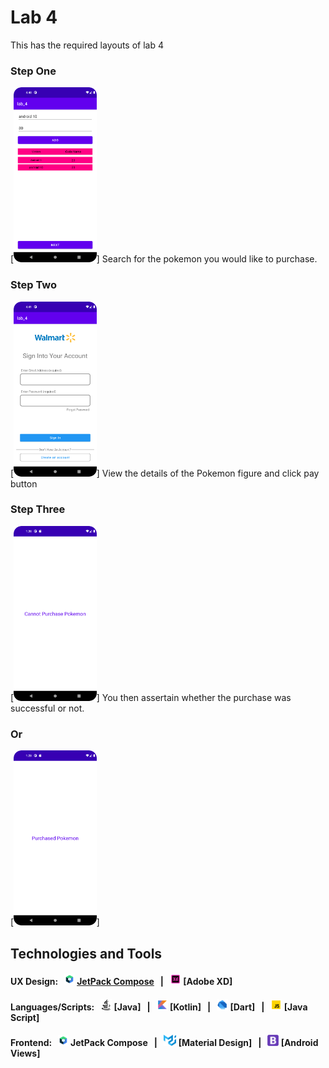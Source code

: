 
# Lab 4

This has the required layouts of lab 4

### Step One
[<img src='https://github.com/lumu-daniel/WalmartClone/blob/master/app/src/main/res/drawable/problem_1.png' alt='Search for Pokemon' height='280'>]
Search for the pokemon you would like to purchase.

### Step Two
[<img src='https://github.com/lumu-daniel/WalmartClone/blob/master/app/src/main/res/drawable/problem_2.png' alt='Pokemon Details' height='280'>]
View the details of the Pokemon figure and click pay button

### Step Three
[<img src='https://github.com/lumu-daniel/PokemonPay/blob/master/app/src/main/res/drawable/failed_purchase.png' alt='Purchase Result Failed' height='280'>]
You then assertain whether the purchase was successful or not.

### Or
[<img src='https://github.com/lumu-daniel/PokemonPay/blob/master/app/src/main/res/drawable/success_purchase.png' alt='Purchase Result Failed' height='280'>]

## Technologies and Tools
#### UX Design: &nbsp; [<img src='https://github.com/lumu-daniel/lumu-daniel/blob/main/assets/images/jc_icon.png' alt='JetPack Compose' height='18'>](https://www.figma.com/developers) [JetPack Compose](https://developer.android.com/jetpack) &nbsp; | &nbsp; [<img src='https://github.com/lumu-daniel/lumu-daniel/blob/main/assets/images/adobe-xd.gif' alt='Adobe XD' height='18'>](https://www.adobe.com/products/xd.html) [Adobe XD]

#### Languages/Scripts: &nbsp; [<img src='https://github.com/lumu-daniel/lumu-daniel/blob/main/assets/images/java.png' alt='Java' height='18'>](https://www.java.com/en/) [Java] &nbsp; | &nbsp; [<img src='https://github.com/lumu-daniel/lumu-daniel/blob/main/assets/images/kotlin.png' alt='TypeScript' height='18'>](https://kotlinlang.org/) [Kotlin] &nbsp; | &nbsp; [<img src='https://github.com/lumu-daniel/lumu-daniel/blob/main/assets/images/dart.png' alt='HTML5' height='18'>](https://dart.dev/) [Dart] &nbsp; | &nbsp; [<img src='https://github.com/lumu-daniel/lumu-daniel/blob/main/assets/images/javascript.gif' alt='Java Script' height='18'>](https://www.javascript.com/) [Java Script]

#### Frontend: &nbsp; [<img src='https://github.com/lumu-daniel/lumu-daniel/blob/main/assets/images/jc_icon.png' alt='JetPack Compose' height='18'>](https://reactjs.org/docs/getting-started.html) JetPack Compose &nbsp; | &nbsp; [<img src='https://github.com/lumu-daniel/lumu-daniel/blob/main/assets/images/material-ui.png' alt='Material Design' height='18'>](https://material.io/design) [Material Design] &nbsp; | &nbsp; [<img src='https://github.com/lumu-daniel/lumu-daniel/blob/main/assets/images/bootstrap.png' alt='Android Views' height='18'>](https://developer.android.com/reference/android/view/View) [Android Views]
